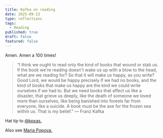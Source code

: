 ```yaml
---
title: Kafka on reading
date: 2025-09-23
type: reflections
tags:
  - Reading
published: true
draft: false
featured: false
---
```

Amen. Amen a 100 times!

> “I think we ought to read only the kind of books that wound or stab us. If the book we're reading doesn't wake us up with a blow to the head, what are we reading for? So that it will make us happy, as you write? Good Lord, we would be happy precisely if we had no books, and the kind of books that make us happy are the kind we could write ourselves if we had to. But we need books that affect us like a disaster, that grieve us deeply, like the death of someone we loved more than ourselves, like being banished into forests far from everyone, like a suicide. A book must be the axe for the frozen sea within us. That is my belief.” ― Franz Kafka

Hat tip to [@kpxas.](https://x.com/kpaxs/status/1970334436811321680?s=61)

Also see [Maria Popova.](https://www.themarginalian.org/2014/06/06/kafka-on-books-and-reading/)